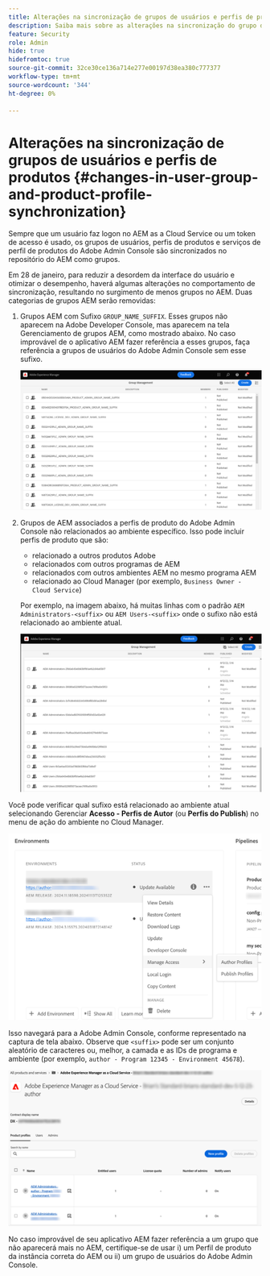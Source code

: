```yaml
---
title: Alterações na sincronização de grupos de usuários e perfis de produtos
description: Saiba mais sobre as alterações na sincronização do grupo de usuários e do perfil de produto que chegam ao AEM as a Cloud Service
feature: Security
role: Admin
hide: true
hidefromtoc: true
source-git-commit: 32ce30ce136a714e277e00197d38ea380c777377
workflow-type: tm+mt
source-wordcount: '344'
ht-degree: 0%

---
```



# Alterações na sincronização de grupos de usuários e perfis de produtos {#changes-in-user-group-and-product-profile-synchronization}

Sempre que um usuário faz logon no AEM as a Cloud Service ou um token de acesso é usado, os grupos de usuários, perfis de produtos e serviços de perfil de produtos do Adobe Admin Console são sincronizados no repositório do AEM como grupos.

Em 28 de janeiro, para reduzir a desordem da interface do usuário e otimizar o desempenho, haverá algumas alterações no comportamento de sincronização, resultando no surgimento de menos grupos no AEM. Duas categorias de grupos AEM serão removidas:

1. Grupos AEM com Sufixo `GROUP_NAME_SUFFIX`. Esses grupos não aparecem na Adobe Developer Console, mas aparecem na tela Gerenciamento de grupos AEM, como mostrado abaixo. No caso improvável de o aplicativo AEM fazer referência a esses grupos, faça referência a grupos de usuários do Adobe Admin Console sem esse sufixo.

   ![Grupos removidos 1](/help/security/assets/removed-groups-1.png)

1. Grupos de AEM associados a perfis de produto do Adobe Admin Console não relacionados ao ambiente específico. Isso pode incluir perfis de produto que são:

   * relacionado a outros produtos Adobe
   * relacionados com outros programas de AEM
   * relacionados com outros ambientes AEM no mesmo programa AEM
   * relacionado ao Cloud Manager (por exemplo, `Business Owner - Cloud Service`)

   Por exemplo, na imagem abaixo, há muitas linhas com o padrão `AEM Administrators-<suffix>` ou `AEM Users-<suffix>` onde o sufixo não está relacionado ao ambiente atual.

   ![Grupos removidos 2](/help/security/assets/removed-groups-2.png)

Você pode verificar qual sufixo está relacionado ao ambiente atual selecionando Gerenciar **Acesso - Perfis de Autor** (ou **Perfis do Publish**) no menu de ação do ambiente no Cloud Manager.

![Verificar sufixos](/help/security/assets/suffix-check.png)

Isso navegará para a Adobe Admin Console, conforme representado na captura de tela abaixo. Observe que `<suffix>` pode ser um conjunto aleatório de caracteres ou, melhor, a camada e as IDs de programa e ambiente (por exemplo, `author - Program 12345 - Environment 45678`).

![Sufixos no Admin Console](/help/security/assets/admin-console-profile-suffixes.png)

No caso improvável de seu aplicativo AEM fazer referência a um grupo que não aparecerá mais no AEM, certifique-se de usar i) um Perfil de produto da instância correta do AEM ou ii) um grupo de usuários do Adobe Admin Console.
